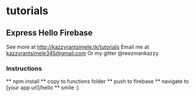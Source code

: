 # tutorials
## Express Hello Firebase
See more at http://kazzyrantsimele.tk/tutorials 
 Email me at kazzyrantsimele345@gmail.com
 Or my gitter @reezmankazzy

### Instructions
 ** npm install
 ** copy to functions folder
 ** push to firebase
 ** navigate to [your app url]/hello
 ** smile :)
